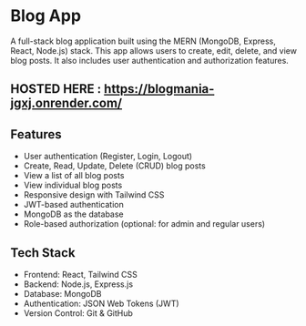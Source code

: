 # Blog App

A full-stack blog application built using the MERN (MongoDB, Express, React, Node.js) stack. This app allows users to create, edit, delete, and view blog posts. It also includes user authentication and authorization features.

## HOSTED HERE : https://blogmania-jgxj.onrender.com/



## Features

- User authentication (Register, Login, Logout)
- Create, Read, Update, Delete (CRUD) blog posts
- View a list of all blog posts
- View individual blog posts
- Responsive design with Tailwind CSS 
- JWT-based authentication
- MongoDB as the database
- Role-based authorization (optional: for admin and regular users)

## Tech Stack

- Frontend: React, Tailwind CSS
- Backend: Node.js, Express.js
- Database: MongoDB
- Authentication: JSON Web Tokens (JWT)
- Version Control: Git & GitHub



 
